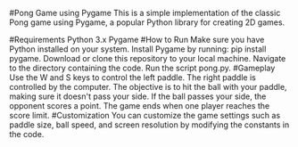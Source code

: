 #Pong Game using Pygame
This is a simple implementation of the classic Pong game using Pygame, a popular Python library for creating 2D games.

#Requirements
Python 3.x
Pygame
#How to Run
Make sure you have Python installed on your system.
Install Pygame by running: pip install pygame.
Download or clone this repository to your local machine.
Navigate to the directory containing the code.
Run the script pong.py.
#Gameplay
Use the W and S keys to control the left paddle.
The right paddle is controlled by the computer.
The objective is to hit the ball with your paddle, making sure it doesn't pass your side.
If the ball passes your side, the opponent scores a point.
The game ends when one player reaches the score limit.
#Customization
You can customize the game settings such as paddle size, ball speed, and screen resolution by modifying the constants in the code.
